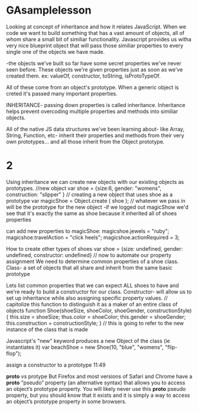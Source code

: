 # GAsamplelesson

Looking at concept of inheritance and how it relates JavaScript. When we code we want to build something that has a vast amount of objects, all of whom share a small bit of similiar functionality. Javascript provides us witha  very nice blueprint object that will pass those similiar properties to every single one of the objects we have made. 

-the objects we've built so far have some secret properties we've never seen before. These objects we're given properties just as soon as we've created them. ex: valueOf, constructor, toString, isProtoTypeOf. 

All of these come from an object's prototype. When a generic object is creted it's passed many important properties.

INHERITANCE- passing down properties is called inheritance.
Inheritance helps prevent overcoding multiple properties and methods into similiar objects.

All of the native JS data structures we've been learning about- like Array, String, Function, etc- inherit their properties and methods from their very own prototypes... and all those inherit from the Object prototype. 

# 2

Using inheritance we can create new objects with our existing objects as prototypes. 
//new object
var shoe = {size:6, gender: "womens", construction: "slipper" }
// creating a new object that uses shoe as a prototype
var magicShoe = Object.create ( shoe ); // whatever we pass in will be the prototype for the new object
-if we logged out magicShow we'd see that it's exactly the same as shoe because it inherited all of shoes properties

can add new properties to magicShoe: 
magicshoe.jewels = "ruby";
magicshoe.travelAction = "click heels";
magicshoe.actionRequired = 3;

How to create other types of shoes
var shoe = {size: undefined, gender: undefined, constructor: undefined}
// now to automate our property assignment
We need to determine common properties of a shoe class. 
Class- a set of objects that all share and inherit from the same basic prototype

Lets list common properties that we can expect ALL shoes to have and we're ready to build a constructor for our class.
Constructor- will allow us to set up inheritance while also assigning specific property values. 
// capitolize this function to distinguish it as a maker of an entire class of objects
function Shoe(shoeSize, shoeColor, shoeGender, constructionStyle){
this.size = shoeSize; 
thus.color = shoeColor;
this.gender = shoeGender;
this.construction = constructionStyle;
}
// this is going to refer to the new instance of the class that is made

Javascript's "new" keyword produces a new Object of the class (ie instantiates it)
var beachShoe = new Shoe(10, "blue", "womens", "flip-flop");

assign a constructor to a prototype 11:49


__proto__ vs protype
But Firefox and most versions of Safari and Chrome have a __proto__ “pseudo” property (an alternative syntax) that allows you to access an object’s prototype property. You will likely never use this __proto__ pseudo property, but you should know that it exists and it is simply a way to access an object’s prototype property in some browsers.




